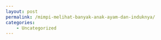 ```yaml
---
layout: post
permalink: /mimpi-melihat-banyak-anak-ayam-dan-induknya/
categories:
    - Uncategorized
---
```


